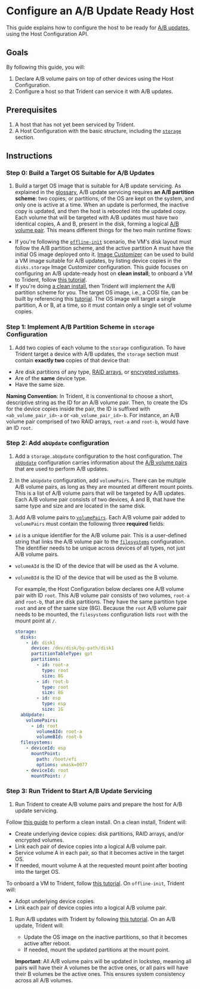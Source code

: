 
# Configure an A/B Update Ready Host

This guide explains how to configure the host to be ready for [A/B
updates](../Reference/Glossary.md#ab-update), using the Host Configuration API.

## Goals

By following this guide, you will:

1. Declare A/B volume pairs on top of other devices using the Host
   Configuration.
1. Configure a host so that Trident can service it with A/B updates.

## Prerequisites

1. A host that has not yet been serviced by Trident.
1. A Host Configuration with the basic structure, including the
   [`storage`](../Reference/Host-Configuration/API-Reference/Storage.md)
   section.

## Instructions

### Step 0: Build a Target OS Suitable for A/B Updates

1. Build a target OS image that is suitable for A/B update servicing. As
   explained in the [glossary](../Reference/Glossary.md#ab-update), A/B update
   servicing requires **an A/B partition scheme**: two copies, or partitions, of
   the OS are kept on the system, and only one is active at a time. When an
   update is performed, the inactive copy is updated, and then the host is
   rebooted into the updated copy. Each volume that will be targeted with A/B
   updates must have two identical copies, A and B, present in the disk, forming
   a logical [A/B volume pair](../Reference/Glossary.md#ab-volume-pair). This
   means different things for the two main runtime flows:

- If you're following the [`offline-init`](../Explanation/Offline-Initialize.md)
  scenario, the VM's disk layout must follow the A/B partition scheme, and the
  active partition A must have the initial OS image deployed onto it. [Image
  Customizer](https://microsoft.github.io/azure-linux-image-tools/imagecustomizer/README.html)
  can be used to build a VM image suitable for A/B updates, by listing device
  copies in the `disks.storage` Image Customizer configuration. This guide
  focuses on configuring an A/B update-ready host on **clean install**; to
  onboard a VM to Trident, follow [this
  tutorial](../Tutorials/Onboard-a-VM-to-Trident.md).
- If you're doing [a clean install](../Reference/Glossary.md#clean-install),
  then Trident will implement the A/B partition scheme for you. The target OS
  image, i.e., a COSI file, can be built by referencing this
  [tutorial](../Tutorials/Building-AB-Update-Images-for-Install-and-Update.md).
  The OS image will target a single partition, A or B, at a time, so it must
  contain only a single set of volume copies.

### Step 1: Implement A/B Partition Scheme in `storage` Configuration

1. Add two copies of each volume to the `storage` configuration. To have Trident
   target a device with A/B updates, the `storage` section must contain
   **exactly two** copies of that device that:

- Are disk partitions of any type, [RAID
  arrays](../Reference/Host-Configuration/API-Reference/Raid.md), or [encrypted
  volumes](../Reference/Host-Configuration/API-Reference/EncryptedVolume.md).
- Are of the **same** device type.
- Have the same size.

**Naming Convention**: In Trident, it is conventional to choose a short,
descriptive string as the ID for an A/B volume pair. Then, to create the IDs for
the device copies inside the pair, the ID is suffixed with
`<ab_volume_pair_id>-a` or `<ab_volume_pair_id>-b`. For instance, an A/B volume
pair comprised of two RAID arrays, `root-a` and `root-b`, would have an ID
`root`.

### Step 2: Add `abUpdate` configuration

1. Add a `storage.abUpdate` configuration to the host configuration. The
   [`abUpdate`](../Reference/Host-Configuration/API-Reference/AbUpdate.md)
   configuration carries information about the [A/B volume
   pairs](../Reference/Glossary.md#ab-volume-pair) that are used to perform A/B
   updates.

1. In the `abUpdate` configuration, add `volumePairs`. There can be multiple A/B
   volume pairs, as long as they are mounted at different mount points. This is
   a list of A/B volume pairs that will be targeted by A/B updates. Each A/B
   volume pair consists of two devices, A and B, that have the same type and
   size and are located in the same disk.

1. Add A/B volume pairs to
   [`volumePairs`](../Reference/Host-Configuration/API-Reference/AbVolumePair.md).
   Each A/B volume pair added to `volumePairs` must contain the following three
   **required** fields:

- `id` is a unique identifier for the A/B volume pair. This is a user-defined
  string that links the A/B volume pair to the
  [`filesystems`](../Reference/Host-Configuration/API-Reference/FileSystem.md)
  configuration. The identifier needs to be unique across devices of all types,
  not just A/B volume pairs.

- `volumeAId` is the ID of the device that will be used as the A volume.
- `volumeBId` is the ID of the device that will be used as the B volume.

  For example, the Host Configuration below declares one A/B volume pair with ID
  `root`. This A/B volume pair consists of two volumes, `root-a` and `root-b`,
  that are disk partitions. They have the same partition type `root` and are of
  the same size (8G). Because the `root` A/B volume pair needs to be mounted,
  the `filesystems` configuration lists `root` with the mount point at `/`.

   ```yaml
   storage:
     disks:
       - id: disk1
         device: /dev/disk/by-path/disk1
         partitionTableType: gpt
         partitions:
           - id: root-a
             type: root
             size: 8G
           - id: root-b
             type: root
             size: 8G
           - id: esp
             type: esp
             size: 1G
     abUpdate:
       volumePairs:
         - id: root
           volumeAId: root-a
           volumeBId: root-b
     filesystems:
       - deviceId: esp
         mountPoint:
           path: /boot/efi
           options: umask=0077
       - deviceId: root
         mountPoint: /
   ```

### Step 3: Run Trident to Start A/B Update Servicing

1. Run Trident to create A/B volume pairs and prepare the host for A/B update
   servicing.

Follow [this guide](./Perform-a-Clean-Install.md) to perform a clean install. On
a clean install, Trident will:

- Create underlying device copies: disk partitions, RAID arrays, and/or
  encrypted volumes.
- Link each pair of device copies into a logical A/B volume pair.
- Service volume A in each pair, so that it becomes active in the target OS.
- If needed, mount volume A at the requested mount point after booting into the
  target OS.

To onboard a VM to Trident, follow [this
tutorial](../Tutorials/Onboard-a-VM-to-Trident.md). On `offline-init`, Trident
will:

- Adopt underlying device copies.
- Link each pair of device copies into a logical A/B volume pair.

1. Run A/B updates with Trident by following [this
   tutorial](../Tutorials/Performing-an-AB-Update.md). On an A/B update, Trident
   will:

   - Update the OS image on the inactive partitions, so that it becomes active
     after reboot.
   - If needed, mount the updated partitions at the mount point.

   **Important**: All A/B volume pairs will be updated in lockstep, meaning all
   pairs will have their A volumes be the active ones, or all pairs will have
   their B volumes be the active ones. This ensures system consistency across
   all A/B volumes.
